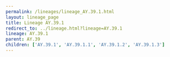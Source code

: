 ```yaml
---
permalink: /lineages/lineage_AY.39.1.html
layout: lineage_page
title: Lineage AY.39.1
redirect_to: ../lineage.html?lineage=AY.39.1
lineage: AY.39.1
parent: AY.39
children: ['AY.39.1', 'AY.39.1.1', 'AY.39.1.2', 'AY.39.1.3']
---
```

